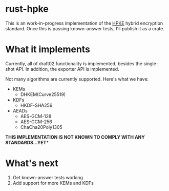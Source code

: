 # rust-hpke

This is an work-in-progress implementation of the [HPKE](https://datatracker.ietf.org/doc/draft-irtf-cfrg-hpke/) hybrid encryption standard. Once this is passing known-answer tests, I'll publish it as a crate.

# What it implements

Currently, all of draft02 functionality is implemented, besides the single-shot API. In addition, the exporter API is implemented.

Not many algorithms are currently supported. Here's what we have:

* KEMs
    * DHKEM(Curve25519)
* KDFs
    * HKDF-SHA256
* AEADs
    * AES-GCM-128
    * AES-GCM-256
    * ChaCha20Poly1305

**THIS IMPLEMENTATION IS NOT KNOWN TO COMPLY WITH ANY STANDARDS...YET***

# What's next

1. Get known-answer tests working
2. Add support for more KEMs and KDFs
